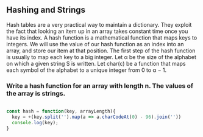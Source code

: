 ## Hashing and Strings

Hash tables are a very practical way to maintain a dictionary. They exploit the fact
that looking an item up in an array takes constant time once you have its index. A
hash function is a mathematical function that maps keys to integers. We will use
the value of our hash function as an index into an array, and store our item at that
position.
The first step of the hash function is usually to map each key to a big integer.
Let α be the size of the alphabet on which a given string S is written. Let char(c)
be a function that maps each symbol of the alphabet to a unique integer from 0 to
α − 1.


### Write a hash function for an array with length n. The values of the array is strings.


```js

const hash = function(key, arrayLength){
  key = +(key.split('').map(a => a.charCodeAt(0) - 96).join(''))
  console.log(key);
}

